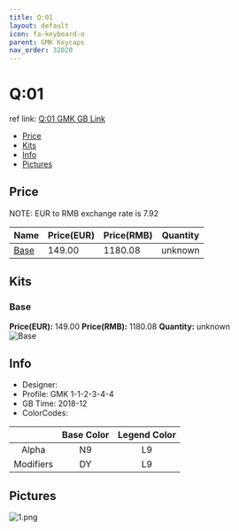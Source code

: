 ```yaml
---
title: Q:01
layout: default
icon: fa-keyboard-o
parent: GMK Keycaps
nav_order: 32020
---
```


# Q:01

ref link: [Q:01 GMK GB Link](https://uniqey.net/en/uniqey-q-01-base-kit)

* [Price](#price)
* [Kits](#kits)
* [Info](#info)
* [Pictures](#pictures)


## Price  
NOTE: EUR to RMB exchange rate is 7.92

| Name          | Price(EUR)    |  Price(RMB) | Quantity |
| ------------- | ------------ |  ---------- | -------- |
|[Base](#base)|149.00|1180.08|unknown|


## Kits
### Base
**Price(EUR):** 149.00    **Price(RMB):** 1180.08    **Quantity:** unknown  
<img src="{{ 'assets/images/gmk-keycaps/q01/kits_pics/base.png' | relative_url }}" alt="Base" class="image featured">


## Info
* Designer: 
* Profile: GMK 1-1-2-3-4-4
* GB Time: 2018-12
* ColorCodes: 

||Base Color      | Legend Color
| :-------------: | :-------------: | :------------:
|Alpha|N9|L9
|Modifiers|DY|L9


## Pictures
<img src="{{ 'assets/images/gmk-keycaps/q01/rendering_pics/1.png' | relative_url }}" alt="1.png" class="image featured">
